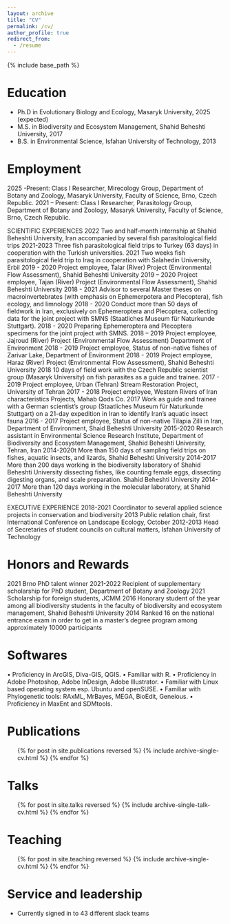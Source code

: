 ```yaml
---
layout: archive
title: "CV"
permalink: /cv/
author_profile: true
redirect_from:
  - /resume
---
```


{% include base_path %}

Education
======
* Ph.D in Evolutionary Biology and Ecology, Masaryk University, 2025 (expected)
* M.S. in Biodiversity and Ecosystem Management, Shahid Beheshti University, 2017
* B.S. in Environmental Science, Isfahan University of Technology, 2013

Employment
==========
2025 -Present:  Class I Researcher, Mirecology Group, Department of Botany and Zoology, Masaryk University, Faculty of Science, Brno, Czech Republic.
2021 – Present:	Class I Researcher, Parasitology Group, Department of Botany and Zoology, Masaryk University, Faculty of Science, Brno, Czech Republic.

SCIENTIFIC EXPERIENCES 
2022	Two and half-month internship at Shahid Beheshti University, Iran accompanied by several fish parasitological field trips
2021-2023	Three fish parasitological field trips to Turkey (63 days) in cooperation with the Turkish universities.
2021	Two weeks fish parasitological field trip to Iraq in cooperation with Salahedin University, Erbil
2019 - 2020	Project employee, Talar (River) Project (Environmental Flow Assessment), Shahid Beheshti University
2019 – 2020	Project employee, Tajan (River) Project (Environmental Flow Assessment), Shahid Beheshti University
2018 - 2021	Advisor to several Master theses on macroinvertebrates (with emphasis on Ephemerpotera and Plecoptera), fish ecology, and limnology
2018 - 2020	Conduct more than 50 days of fieldwork in Iran, exclusively on Ephemeroptera and Plecoptera, collecting data for the joint project with SMNS (Staatliches Museum für Naturkunde Stuttgart).
2018 - 2020	Preparing Ephemeroptera and Plecoptera specimens for the joint project with SMNS. 
2018 – 2019	Project employee, Jajroud (River) Project (Environmental Flow Assessment) Department of Environment
2018 - 2019	Project employee, Status of non-native fishes of Zarivar Lake, Department of Environment
2018 - 2019	Project employee, Haraz (River) Project (Environmental Flow Assessment), Shahid Beheshti University
2018	10 days of field work with the Czech Republic scientist group (Masaryk University) on fish parasites as a guide and trainee. 
2017 - 2019	Project employee, Urban (Tehran) Stream Restoration Project, University of Tehran 
2017 - 2018	Project employee, Western Rivers of Iran characteristics Projects, Mahab Qods Co.
2017	Work as guide and trainee with a German scientist’s group (Staatliches Museum für Naturkunde Stuttgart) on a 21-day expedition in Iran to identify Iran’s aquatic insect fauna
2016 - 2017	Project employee, Status of non-native Tilapia Zilli in Iran, Department of Environment, Shaid Beheshti University
2015-2020	Research assistant in Environmental Science Research Institute, Department of Biodiversity and Ecosystem Management, Shahid Beheshti University, Tehran, Iran
2014-2020t	More than 150 days of sampling field trips on fishes, aquatic insects, and lizards, Shahid Beheshti University
2014-2017	More than 200 days working in the biodiversity laboratory of Shahid Beheshti University dissecting fishes, like counting female eggs, dissecting digesting organs, and scale preparation. Shahid Beheshti University
2014-2017	More than 120 days working in the molecular laboratory, at Shahid Beheshti University

EXECUTIVE EXPERIENCE
2018-2021	Coordinator to several applied science projects in conservation and biodiversity
2013	Public relation chair, first International Conference on Landscape Ecology, October
2012-2013	Head of Secretaries of student councils on cultural matters, Isfahan University of Technology
	
	
	

Honors and Rewards 
==================
2021	Brno PhD talent winner
2021-2022	Recipient of supplementary scholarship for PhD student, Department of Botany and Zoology 
2021	Scholarship for foreign students, JCMM
2016	Honorary student of the year among all biodiversity students in the faculty of biodiversity and ecosystem management, Shahid Beheshti University
2014	Ranked 16 on the national entrance exam in order to get in a master’s degree program among approximately 10000 participants

Softwares
==========
•	Proficiency in ArcGIS, Diva-GIS, QGIS.
•	Familiar with R.
•	Proficiency in Adobe Photoshop, Adobe InDesign, Adobe Illustrator.
•	Familiar with Linux based operating system esp. Ubuntu and openSUSE.
•	Familiar with Phylogenetic tools: RAxML, MrBayes, MEGA, BioEdit, Geneious.
•	Proficiency in MaxEnt and SDMtools.

Publications
======
  <ul>{% for post in site.publications reversed %}
    {% include archive-single-cv.html %}
  {% endfor %}</ul>
  
Talks
======
  <ul>{% for post in site.talks reversed %}
    {% include archive-single-talk-cv.html  %}
  {% endfor %}</ul>
  
Teaching
======
  <ul>{% for post in site.teaching reversed %}
    {% include archive-single-cv.html %}
  {% endfor %}</ul>
  
Service and leadership
======
* Currently signed in to 43 different slack teams
